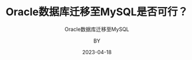 ---
layout:     post
title:      Oracle数据库迁移至MySQL是否可行？
subtitle:   Oracle数据库迁移至MySQL
date:       2023-04-18
author:     BY
header-img: img/post-bg-desk.jpg
catalog: true
tags:
    - Oracle
    - MySQL
    - 问题
---
